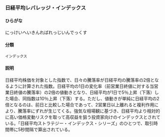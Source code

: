 <div style="display:none;">

## [あ行](securities-terms?id=あ行)
## [か行](securities-terms?id=か行)
## [さ行](securities-terms?id=さ行)
## [た行](securities-terms?id=た行)
## [な行](securities-terms?id=な行)

</div>

### 日経平均レバレッジ・インデックス

#### ひらがな

にっけいへいきんればれっじいんでっくす

#### 分類

`インデックス`

#### 説明

日経平均株価を対象とした指数で、日々の騰落率が日経平均の騰落率の2倍となるように計算された指数。日経平均の1日の変化率（前営業日終値に対する当営業日終値の騰落率）の2倍の値動きとなり、日経平均が1日で5％上昇（下落）した場合、同指数は10％上昇（下落）する。ただし、値動きが単純に日経平均の2倍となるのは、前日と比較した場合であって、2営業日以上離れると複利作用により、騰落率にずれが生じてくる。強気な相場観に基づき、日経平均より相対的に高い価格変動リスクを取って高収益を狙う投資家向けのインデックスとされている。「日経平均ストラテジー・インデックス・シリーズ」のひとつで、取引時間帯に5秒間隔で算出されている。

<div style="display:none;">

## [は行](securities-terms?id=は行)
## [ま行](securities-terms?id=ま行)
## [や行](securities-terms?id=や行)
## [ら行](securities-terms?id=ら行)
## [わ行](securities-terms?id=わ行)
## [英数字・記号](securities-terms?id=英数字・記号)

</div>

